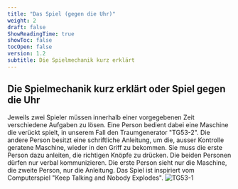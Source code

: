 ```yaml
---
title: "Das Spiel (gegen die Uhr)"
weight: 2
draft: false
ShowReadingTime: true
showToc: false
tocOpen: false
version: 1.2
subtitle: Die Spielmechanik kurz erklärt 
---
```


## Die Spielmechanik kurz erklärt oder Spiel gegen die Uhr

Jeweils zwei Spieler müssen innerhalb einer vorgegebenen Zeit verschiedene Aufgaben zu lösen. Eine Person bedient dabei eine Maschine die verückt spielt, in unserem Fall den  Traumgenerator  "TG53-2". Die andere Person besitzt eine schriftliche Anleitung, um die, ausser Kontrolle geratene Maschine, wieder in den Griff zu bekommen. Sie muss die erste Person dazu anleiten, die richtigen Knöpfe zu drücken. Die beiden Personen dürfen nur verbal kommunizieren. Die erste Person sieht nur die Maschine, die zweite Person, nur die Anleitung. Das Spiel ist inspiriert vom Computerspiel "Keep Talking and Nobody Explodes".
![TG53-1](../bilder/TG53-1.jpg)